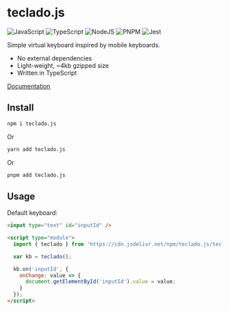 # teclado.js

![JavaScript](https://img.shields.io/badge/javascript-%23323330.svg?style=for-the-badge&logo=javascript&logoColor=%23F7DF1E)
![TypeScript](https://img.shields.io/badge/typescript-%23007ACC.svg?style=for-the-badge&logo=typescript&logoColor=white)
![NodeJS](https://img.shields.io/badge/node.js-6DA55F?style=for-the-badge&logo=node.js&logoColor=white)
![PNPM](https://img.shields.io/badge/pnpm-%234a4a4a.svg?style=for-the-badge&logo=pnpm&logoColor=f69220)
![Jest](https://img.shields.io/badge/-jest-%23C21325?style=for-the-badge&logo=jest&logoColor=white)

Simple virtual keyboard inspired by mobile keyboards.

- No external dependencies
- Light-weight, ~4kb gzipped size
- Written in TypeScript

[Documentation](https://eduhds.github.io/teclado.js)

## Install

```sh
npm i teclado.js
```

Or

```sh
yarn add teclado.js
```

Or

```sh
pnpm add teclado.js
```

## Usage

Default keyboard:

```html
<input type="text" id="inputId" />

<script type="module">
  import { teclado } from 'https://cdn.jsdelivr.net/npm/teclado.js/teclado.min.js';

  var kb = teclado();

  kb.on('inputId', {
    onChange: value => {
      document.getElementById('inputId').value = value;
    }
  });
</script>
```
